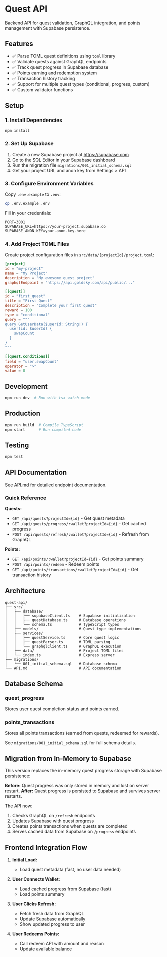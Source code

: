 # Quest API

Backend API for quest validation, GraphQL integration, and points management with Supabase persistence.

## Features

- ✅ Parse TOML quest definitions using `toml` library
- ✅ Validate quests against GraphQL endpoints
- ✅ Track quest progress in Supabase database
- ✅ Points earning and redemption system
- ✅ Transaction history tracking
- ✅ Support for multiple quest types (conditional, progress, custom)
- ✅ Custom validator functions

## Setup

### 1. Install Dependencies

```bash
npm install
```

### 2. Set Up Supabase

1. Create a new Supabase project at https://supabase.com
2. Go to the SQL Editor in your Supabase dashboard
3. Run the migration file `migrations/001_initial_schema.sql`
4. Get your project URL and anon key from Settings > API

### 3. Configure Environment Variables

Copy `.env.example` to `.env`:
```bash
cp .env.example .env
```

Fill in your credentials:
```env
PORT=3001
SUPABASE_URL=https://your-project.supabase.co
SUPABASE_ANON_KEY=your-anon-key-here
```

### 4. Add Project TOML Files

Create project configuration files in `src/data/{projectId}/project.toml`:

```toml
[project]
id = "my-project"
name = "My Project"
description = "My awesome quest project"
graphqlEndpoint = "https://api.goldsky.com/api/public/..."

[[quest]]
id = "first_quest"
title = "First Quest"
description = "Complete your first quest"
reward = 100
type = "conditional"
query = """
query GetUserData($userId: String!) {
  user(id: $userId) {
    swapCount
  }
}
"""

[[quest.conditions]]
field = "user.swapCount"
operator = ">"
value = 0
```

## Development

```bash
npm run dev  # Run with tsx watch mode
```

## Production

```bash
npm run build  # Compile TypeScript
npm start      # Run compiled code
```

## Testing

```bash
npm test
```

## API Documentation

See [API.md](./API.md) for detailed endpoint documentation.

### Quick Reference

**Quests:**
- `GET /api/quests?projectId={id}` - Get quest metadata
- `GET /api/quests/progress/:wallet?projectId={id}` - Get cached progress
- `POST /api/quests/refresh/:wallet?projectId={id}` - Refresh from GraphQL

**Points:**
- `GET /api/points/:wallet?projectId={id}` - Get points summary
- `POST /api/points/redeem` - Redeem points
- `GET /api/points/transactions/:wallet?projectId={id}` - Get transaction history

## Architecture

```
quest-api/
├── src/
│   ├── database/
│   │   ├── supabaseClient.ts    # Supabase initialization
│   │   ├── questDatabase.ts     # Database operations
│   │   └── schema.ts            # TypeScript types
│   ├── models/                  # Quest type implementations
│   ├── services/
│   │   ├── questService.ts      # Core quest logic
│   │   ├── questParser.ts       # TOML parsing
│   │   └── graphqlClient.ts     # GraphQL execution
│   ├── data/                    # Project TOML files
│   └── index.ts                 # Express server
├── migrations/
│   └── 001_initial_schema.sql   # Database schema
└── API.md                       # API documentation
```

## Database Schema

### quest_progress
Stores user quest completion status and points earned.

### points_transactions
Stores all points transactions (earned from quests, redeemed for rewards).

See `migrations/001_initial_schema.sql` for full schema details.

## Migration from In-Memory to Supabase

This version replaces the in-memory quest progress storage with Supabase persistence:

**Before:** Quest progress was only stored in memory and lost on server restart.
**After:** Quest progress is persisted to Supabase and survives server restarts.

The API now:
1. Checks GraphQL on `/refresh` endpoints
2. Updates Supabase with quest progress
3. Creates points transactions when quests are completed
4. Serves cached data from Supabase on `/progress` endpoints

## Frontend Integration Flow

1. **Initial Load:**
   - Load quest metadata (fast, no user data needed)

2. **User Connects Wallet:**
   - Load cached progress from Supabase (fast)
   - Load points summary

3. **User Clicks Refresh:**
   - Fetch fresh data from GraphQL
   - Update Supabase automatically
   - Show updated progress to user

4. **User Redeems Points:**
   - Call redeem API with amount and reason
   - Update available balance
